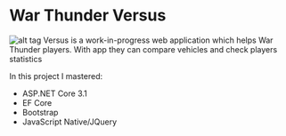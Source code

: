# War Thunder Versus
![alt tag](http://i.piccy.info/i9/f92aabd16225eaef310e987a262c4694/1589143473/209030/1377604/Zn_1110_mok_ekrana_1332_.png "Main screenshot")
Versus is a work-in-progress web application which helps War Thunder players. With app they can compare vehicles and check players statistics 

In this project I mastered:
- ASP.NET Core 3.1
- EF Core
- Bootstrap 
- JavaScript Native/JQuery
